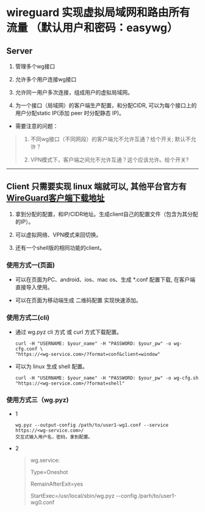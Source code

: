 # wireguard 实现虚拟局域网和路由所有流量 （默认用户和密码：easywg）

## Server

1. 管理多个wg接口

2. 允许多个用户连接wg接口

3. 允许同一用户多次连接，组成用户的虚拟局域网。

4. 为一个接口（局域网）的客户端生产配置，和分配CIDR, 可以为每个接口上的用户分配static IP(添加 peer 时分配静态 IP)。

- 需要注意的问题：

>1) 不同wg接口（不同网段）的客户端允不允许互通？给个开关; 默认不允许？
>
>2) VPN模式下，客户端之间允不允许互通？这个应该允许。给个开关?
>
---

## Client 只需要实现 linux 端就可以, 其他平台官方有[WireGuard客户端下载地址](https://www.wireguard.com/install/)

1. 拿到分配的配置，和IP/CIDR地址。生成client自己的配置文件（包含为其分配的IP）。

2. 可以虚拟网络、VPN模式来回切换。

3. 还有一个shell版的相同功能的client。

### 使用方式一(页面)

- 可以在页面为PC、android、ios、mac os、生成 *.conf 配置下载, 在客户端直接导入使用。

- 可以在页面为移动端生成 二维码配置 实现快速添加。

### 使用方式二(cli)

- 通过 wg.pyz cli 方式 或 curl 方式下载配置。

    ```shell
    curl -H "USERNAME: $your_name" -H "PASSWORD: $your_pw" -o wg-cfg.conf \
    "https://<wg-service.com>/?format=conf&client=window"
    ```

- 可以为 linux 生成 shell 配置。

    ```shell
    curl -H "USERNAME: $your_name" -H "PASSWORD: $your_pw" -o wg-cfg.sh "https://<wg-service.com>/?format=shell"
    ```

### 使用方式三（wg.pyz)

- 1

    ```shell
    wg.pyz --output-config /path/to/user1-wg1.conf --service https://<wg-service.com>/
    交互式输入用户名，密码，拿到配置。
    ```

- 2

    >wg.service:
    >
    >Type=Oneshot
    >
    >RemainAfterExit=yes
    >
    >StartExec=/usr/local/sbin/wg.pyz --config /parh/to/user1-wg0.conf
